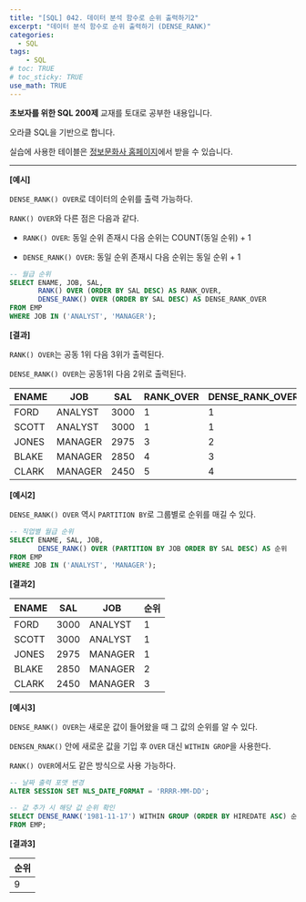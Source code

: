 ```yaml
---
title: "[SQL] 042. 데이터 분석 함수로 순위 출력하기2"
excerpt: "데이터 분석 함수로 순위 출력하기 (DENSE_RANK)"
categories: 
  - SQL
tags: 
    - SQL
# toc: TRUE
# toc_sticky: TRUE
use_math: TRUE
---
```


**초보자를 위한 SQL 200제** 교재를 토대로 공부한 내용입니다.

오라클 SQL을 기반으로 합니다.

실습에 사용한 테이블은 [정보문화사 홈페이지](http://infopub.co.kr/index.asp)에서 받을 수 있습니다.

---

**[예시]**

`DENSE_RANK() OVER`로 데이터의 순위를 출력 가능하다.

`RANK() OVER`와 다른 점은 다음과 같다.

- `RANK() OVER`: 동일 순위 존재시 다음 순위는 COUNT(동일 순위) + 1


- `DENSE_RANK() OVER`: 동일 순위 존재시 다음 순위는 동일 순위 + 1


```sql
-- 월급 순위
SELECT ENAME, JOB, SAL, 
       RANK() OVER (ORDER BY SAL DESC) AS RANK_OVER,
       DENSE_RANK() OVER (ORDER BY SAL DESC) AS DENSE_RANK_OVER
FROM EMP
WHERE JOB IN ('ANALYST', 'MANAGER');
```


**[결과]**

`RANK() OVER`는 공동 1위 다음 3위가 출력된다.

`DENSE_RANK() OVER`는 공동1위 다음 2위로 출력된다.

ENAME|JOB|SAL|RANK_OVER|DENSE_RANK_OVER
|-|-|-|-|-|
FORD|ANALYST|3000|1|1
SCOTT|ANALYST|3000|1|1
JONES|MANAGER|2975|3|2
BLAKE|MANAGER|2850|4|3
CLARK|MANAGER|2450|5|4


**[예시2]**

`DENSE_RANK() OVER` 역시 `PARTITION BY`로 그룹별로 순위를 매길 수 있다.

```sql
-- 직업별 월급 순위
SELECT ENAME, SAL, JOB, 
       DENSE_RANK() OVER (PARTITION BY JOB ORDER BY SAL DESC) AS 순위
FROM EMP
WHERE JOB IN ('ANALYST', 'MANAGER');
```


**[결과2]**

ENAME|SAL|JOB|순위
|-|-|-|-|
FORD|3000|ANALYST|1
SCOTT|3000|ANALYST|1
JONES|2975|MANAGER|1
BLAKE|2850|MANAGER|2
CLARK|2450|MANAGER|3


**[예시3]**

`DENSE_RANK() OVER`는 새로운 값이 들어왔을 때 그 값의 순위를 알 수 있다.

`DENSEN_RNAK()` 안에 새로운 값을 기입 후 `OVER` 대신 `WITHIN GROP`을 사용한다.

`RANK() OVER`에서도 같은 방식으로 사용 가능하다.

```sql
-- 날짜 출력 포맷 변경
ALTER SESSION SET NLS_DATE_FORMAT = 'RRRR-MM-DD';

-- 값 추가 시 해당 값 순위 확인
SELECT DENSE_RANK('1981-11-17') WITHIN GROUP (ORDER BY HIREDATE ASC) 순위
FROM EMP;
```


**[결과3]**

|순위|
|-|
|9|